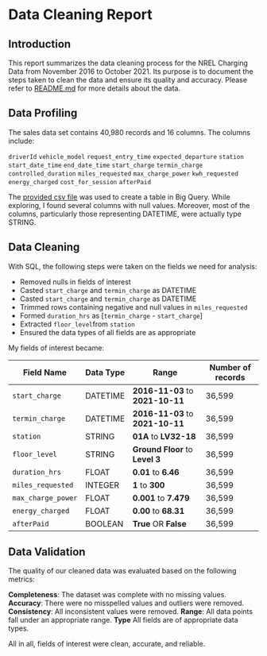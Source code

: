 # Data Cleaning Report

## Introduction
This report summarizes the data cleaning process for the NREL Charging Data from November 2016 to October 2021. Its purpose is to document the steps taken to clean the data and ensure its quality and accuracy. Please refer to [README.md](https://github.com/MantissaMr/nrel_charging/blob/c7c870ebf0d7ee3f36f57784d394258a6618908e/README.md) for more details about the data. 

## Data Profiling
The sales data set contains 40,980 records and 16 columns. The columns include:

`driverId`
`vehicle_model`
`request_entry_time`
`expected_departure`
`station`
`start_date_time`
`end_date_time`
`start_charge`
`termin_charge`
`controlled_duration`
`miles_requested`
`max_charge_power`
`kwh_requested`
`energy_charged`
`cost_for_session`
`afterPaid`	

The [provided csv file](https://github.com/MantissaMr/nrel_charging/blob/231ba1a80ff1c47360c022072f1b192025f3ee23/dataSet_Oct2021.csv) was used to create a table in Big Query. While exploring, I found several columns with null values. Moreover, most of the columns, particularly those representing DATETIME, were actually type STRING. 

## Data Cleaning
With SQL, the following steps were taken on the fields we need for analysis:

- Removed nulls in fields of interest
- Casted `start_charge` and `termin_charge` as DATETIME 
- Casted `start_charge` and `termin_charge` as DATETIME 
- Trimmed rows containing negative and null values in `miles_requested`
- Formed `duration_hrs` as [`termin_charge` - `start_charge`] 
- Extracted `floor_level`from `station`
- Ensured the data types of all fields are as appropriate

My fields of interest became:

| Field Name | Data Type |Range | Number of records |
| -------- | -------- | -------- |-------- |
|`start_charge` | DATETIME | **2016-11-03** to **2021-10-11** | 36,599 |    
|`termin_charge` | DATETIME | **2016-11-03** to **2021-10-11** | 36,599 |
`station` | STRING | **01A** to **LV32-18** |36,599 |
|`floor_level` | STRING |**Ground Floor** to **Level 3**| 36,599 |
|`duration_hrs` | FLOAT | **0.01** to **6.46** | 36,599 |
|`miles_requested` | INTEGER | **1** to **300** | 36,599 | 
|`max_charge_power` | FLOAT|  **0.001** to **7.479** | 36,599 | 
|`energy_charged` | FLOAT | **0.00** to **68.31** | 36,599 |
|`afterPaid` | BOOLEAN | **True** OR **False** | 36,599 |

## Data Validation 
The quality of our cleaned data was evaluated based on the following metrics:

**Completeness**: The dataset was complete with no missing values.
**Accuracy**: There were no misspelled values and outliers were removed. 
**Consistency**: All inconsistent values were removed.
**Range**: All data points fall under an appropriate range.
**Type** All fields are of appropriate data types. 

All in all, fields of interest were clean, accurate, and reliable.

